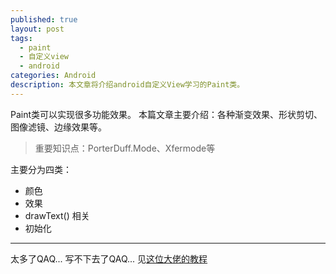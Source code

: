 ```yaml
---
published: true
layout: post
tags:
  - paint
  - 自定义view
  - android
categories: Android
description: 本文章将介绍android自定义View学习的Paint类。
---
```

Paint类可以实现很多功能效果。
本篇文章主要介绍：各种渐变效果、形状剪切、图像滤镜、边缘效果等。
> 重要知识点：PorterDuff.Mode、Xfermode等

主要分为四类：

- 颜色
- 效果
- drawText() 相关
- 初始化


----------


太多了QAQ...
写不下去了QAQ...
见[这位大佬的教程](http://hencoder.com/ui-1-2/)
